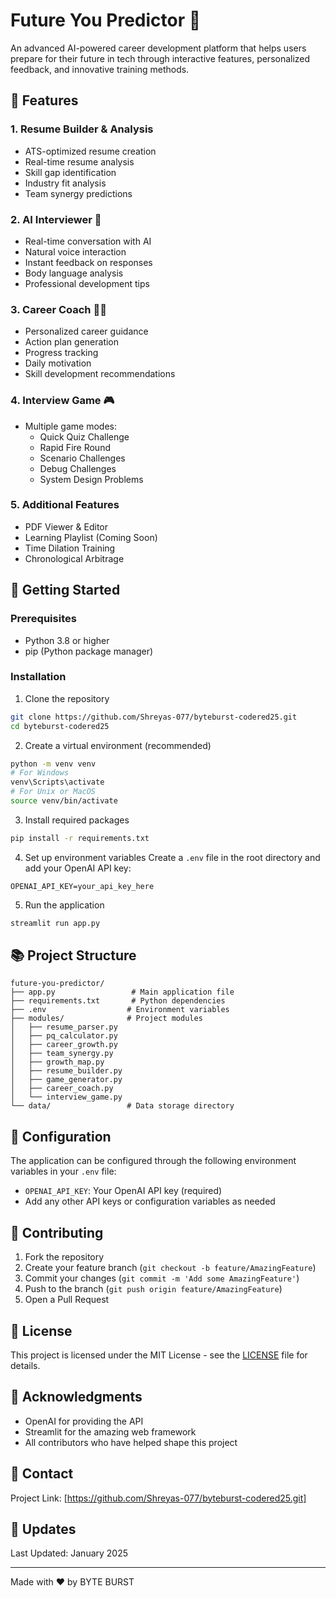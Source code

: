 # Future You Predictor 🔮

An advanced AI-powered career development platform that helps users prepare for their future in tech through interactive features, personalized feedback, and innovative training methods.

## 🌟 Features

### 1. Resume Builder & Analysis
- ATS-optimized resume creation
- Real-time resume analysis
- Skill gap identification
- Industry fit analysis
- Team synergy predictions

### 2. AI Interviewer 🤖
- Real-time conversation with AI
- Natural voice interaction
- Instant feedback on responses
- Body language analysis
- Professional development tips

### 3. Career Coach 👨‍🏫
- Personalized career guidance
- Action plan generation
- Progress tracking
- Daily motivation
- Skill development recommendations

### 4. Interview Game 🎮
- Multiple game modes:
  - Quick Quiz Challenge
  - Rapid Fire Round
  - Scenario Challenges
  - Debug Challenges
  - System Design Problems

### 5. Additional Features
- PDF Viewer & Editor
- Learning Playlist (Coming Soon)
- Time Dilation Training
- Chronological Arbitrage

## 🚀 Getting Started

### Prerequisites
- Python 3.8 or higher
- pip (Python package manager)

### Installation

1. Clone the repository
```bash
git clone https://github.com/Shreyas-077/byteburst-codered25.git
cd byteburst-codered25
```

2. Create a virtual environment (recommended)
```bash
python -m venv venv
# For Windows
venv\Scripts\activate
# For Unix or MacOS
source venv/bin/activate
```

3. Install required packages
```bash
pip install -r requirements.txt
```

4. Set up environment variables
Create a `.env` file in the root directory and add your OpenAI API key:
```
OPENAI_API_KEY=your_api_key_here
```

5. Run the application
```bash
streamlit run app.py
```

## 📚 Project Structure

```
future-you-predictor/
├── app.py                 # Main application file
├── requirements.txt       # Python dependencies
├── .env                  # Environment variables
├── modules/              # Project modules
│   ├── resume_parser.py
│   ├── pq_calculator.py
│   ├── career_growth.py
│   ├── team_synergy.py
│   ├── growth_map.py
│   ├── resume_builder.py
│   ├── game_generator.py
│   ├── career_coach.py
│   └── interview_game.py
└── data/                 # Data storage directory
```

## 🔧 Configuration

The application can be configured through the following environment variables in your `.env` file:
- `OPENAI_API_KEY`: Your OpenAI API key (required)
- Add any other API keys or configuration variables as needed

## 🤝 Contributing

1. Fork the repository
2. Create your feature branch (`git checkout -b feature/AmazingFeature`)
3. Commit your changes (`git commit -m 'Add some AmazingFeature'`)
4. Push to the branch (`git push origin feature/AmazingFeature`)
5. Open a Pull Request

## 📝 License

This project is licensed under the MIT License - see the [LICENSE](LICENSE) file for details.

## 🙏 Acknowledgments

- OpenAI for providing the API
- Streamlit for the amazing web framework
- All contributors who have helped shape this project

## 📧 Contact


Project Link: [https://github.com/Shreyas-077/byteburst-codered25.git]

## 🔄 Updates

Last Updated: January 2025

---
Made with ❤️ by BYTE BURST
